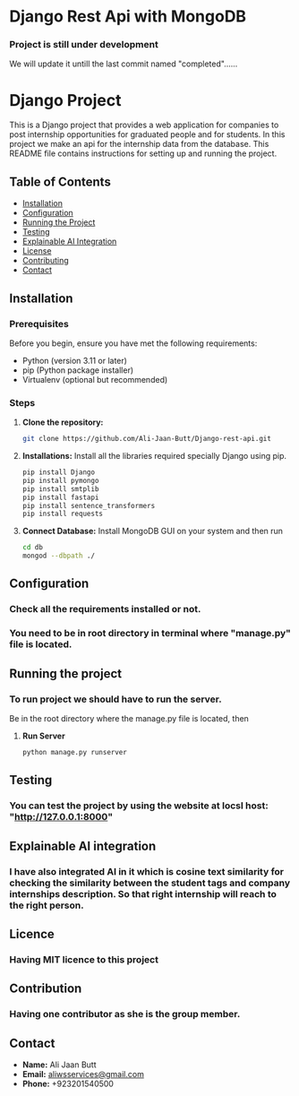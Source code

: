 # Django Rest Api with MongoDB
### Project is still under development
We will update it untill the last commit named "completed"......

# Django Project

This is a Django project that provides a web application for companies to post internship opportunities for graduated people and for students. In this project we make an api for the internship data from the database. This README file contains instructions for setting up and running the project.

## Table of Contents

- [Installation](#installation)
- [Configuration](#configuration)
- [Running the Project](#running-the-project)
- [Testing](#testing)
- [Explainable AI Integration](#explainable-ai-integration)
- [License](#license)
- [Contributing](#contributing)
- [Contact](#contact)

## Installation

### Prerequisites

Before you begin, ensure you have met the following requirements:

- Python (version 3.11 or later)
- pip (Python package installer)
- Virtualenv (optional but recommended)

### Steps

1. **Clone the repository:**

   ```bash
   git clone https://github.com/Ali-Jaan-Butt/Django-rest-api.git

2. **Installations:**
   Install all the libraries required specially Django using pip.
   ```bash
   pip install Django
   pip install pymongo
   pip install smtplib
   pip install fastapi
   pip install sentence_transformers
   pip install requests

4. **Connect Database:**
   Install MongoDB GUI on your system and then run
   ```bash
   cd db
   mongod --dbpath ./

## Configuration

### Check all the requirements installed or not.
### You need to be in root directory in terminal where "manage.py" file is located.

## Running the project

### To run project we should have to run the server.

Be in the root directory where the manage.py file is located, then

1. **Run Server**
   ```bash
   python manage.py runserver

## Testing

### You can test the project by using the website at locsl host: "http://127.0.0.1:8000"

## Explainable AI integration

### I have also integrated AI in it which is cosine text similarity for checking the similarity between the student tags and company internships description. So that right internship will reach to the right person.

## Licence

### Having MIT licence to this project

## Contribution

### Having one contributor as she is the group member.

## Contact

- **Name:** Ali Jaan Butt
- **Email:** aliwsservices@gmail.com
- **Phone:** +923201540500